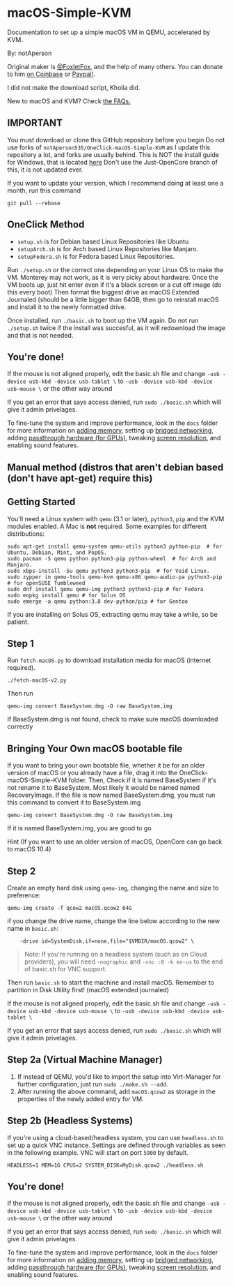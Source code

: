 # macOS-Simple-KVM
Documentation to set up a simple macOS VM in QEMU, accelerated by KVM.

By: notAperson

Original maker is [@FoxletFox](https://twitter.com/foxletfox), and the help of many others. You can donate to him [on Coinbase](https://commerce.coinbase.com/checkout/96dc5777-0abf-437d-a9b5-a78ae2c4c227) or [Paypal!](https://www.paypal.com/cgi-bin/webscr?cmd=_donations&business=QFXXKKAB2B9MA&item_name=macOS-Simple-KVM).

I did not make the download script, Kholia did.

New to macOS and KVM? Check [the FAQs.](docs/FAQs.md)

## IMPORTANT
You must download or clone this GitHub repository before you begin
Do not use forks of `notAperson535/OneClick-macOS-Simple-KVM` as I update this repository a lot, and forks are usually behind.
This is NOT the install guide for Windows, that is located [here](windows-install.md)
Don't use the Just-OpenCore branch of this, it is not updated ever.

If you want to update your version, which I recommend doing at least one a month, run this command
```
git pull --rebase
```

## OneClick Method
- `setup.sh` is for Debian based Linux Repositories like Ubuntu
- `setupArch.sh` is for Arch based Linux Repositories like Manjaro.
- `setupFedora.sh` is for Fedora based Linux Repositories.

Run `./setup.sh` or the correct one depending on your Linux OS to make the VM. Monterey may not work, as it is very picky about hardware.
Once the VM boots up, just hit enter even if it's a black screen or a cut off image (do this every boot) Then format the biggest drive as macOS Extended Journaled (should be a little bigger than 64GB, then go to reinstall macOS and install it to the newly formatted drive.

Once installed, run `./basic.sh` to boot up the VM again. Do not run `./setup.sh` twice if the install was succesful, as it will redownload the image and that is not needed.

## You're done!

If the mouse is not aligned properly, edit the basic.sh file and change `-usb -device usb-kbd -device usb-tablet \` to `-usb -device usb-kbd -device usb-mouse \` or the other way around

If you get an error that says access denied, run `sudo ./basic.sh` which will give it admin privelages.

To fine-tune the system and improve performance, look in the `docs` folder for more information on [adding memory](docs/guide-performance.md), setting up [bridged networking](docs/guide-networking.md), adding [passthrough hardware (for GPUs)](docs/guide-passthrough.md), tweaking [screen resolution](docs/guide-screen-resolution.md), and enabling sound features.

## Manual method (distros that aren't debian based (don't have apt-get) require this)

## Getting Started
You'll need a Linux system with `qemu` (3.1 or later), `python3`, `pip` and the KVM modules enabled. A Mac is **not** required. Some examples for different distributions:

```
sudo apt-get install qemu-system qemu-utils python3 python-pip  # for Ubuntu, Debian, Mint, and PopOS.
sudo pacman -S qemu python python3-pip python-wheel  # for Arch and Manjaro.
sudo xbps-install -Su qemu python3 python3-pip  # for Void Linux.
sudo zypper in qemu-tools qemu-kvm qemu-x86 qemu-audio-pa python3-pip  # for openSUSE Tumbleweed
sudo dnf install qemu qemu-img python3 python3-pip # for Fedora
sudo eopkg install qemu # for Solus OS
sudo emerge -a qemu python:3.8 dev-python/pip # for Gentoo
```

If you are installing on Solus OS, extracting qemu may take a while, so be patient.

## Step 1
Run `fetch-macOS.py` to download installation media for macOS (internet required).
```
./fetch-macOS-v2.py
```
Then run
```
qemu-img convert BaseSystem.dmg -O raw BaseSystem.img
```
If BaseSystem.dmg is not found, check to make sure macOS downloaded correctly

## Bringing Your Own macOS bootable file
If you want to bring your own bootable file, whether it be for an older version of macOS or you already have a file, drag it into the OneClick-macOS-Simple-KVM folder. Then, Check if it is named BaseSystem if it's not rename it to BaseSystem. Most likely it would be named named RecoveryImage.
If the file is now named BaseSystem.dmg, you must run this command to convert it to BaseSystem.img
```
qemu-img convert BaseSystem.dmg -O raw BaseSystem.img
```
If it is named BaseSystem.img, you are good to go

Hint (If you want to use an older version of macOS, OpenCore can go back to macOS 10.4)

## Step 2
Create an empty hard disk using `qemu-img`, changing the name and size to preference:
```
qemu-img create -f qcow2 macOS.qcow2 64G
```

if you change the drive name, change the line below according to the new name in `basic.sh`:
```
    -drive id=SystemDisk,if=none,file="$VMDIR/macOS.qcow2" \
```
> Note: If you're running on a headless system (such as on Cloud providers), you will need `-nographic` and `-vnc :0 -k en-us` to the end of basic.sh for VNC support.

Then run `basic.sh` to start the machine and install macOS. Remember to partition in Disk Utility first! (macOS extended journaled)

If the mouse is not aligned properly, edit the basic.sh file and change `-usb -device usb-kbd -device usb-mouse \` to `-usb -device usb-kbd -device usb-tablet \`

If you get an error that says access denied, run `sudo ./basic.sh` which will give it admin privelages.

## Step 2a (Virtual Machine Manager)
1. If instead of QEMU, you'd like to import the setup into Virt-Manager for further configuration, just run `sudo ./make.sh --add`.
2. After running the above command, add `macOS.qcow2` as storage in the properties of the newly added entry for VM.

## Step 2b (Headless Systems)
If you're using a cloud-based/headless system, you can use `headless.sh` to set up a quick VNC instance. Settings are defined through variables as seen in the following example. VNC will start on port `5900` by default.
```
HEADLESS=1 MEM=1G CPUS=2 SYSTEM_DISK=MyDisk.qcow2 ./headless.sh
```

## You're done!

If the mouse is not aligned properly, edit the basic.sh file and change `-usb -device usb-kbd -device usb-tablet \` to `-usb -device usb-kbd -device usb-mouse \` or the other way around

If you get an error that says access denied, run `sudo ./basic.sh` which will give it admin privelages.

To fine-tune the system and improve performance, look in the `docs` folder for more information on [adding memory](docs/guide-performance.md), setting up [bridged networking](docs/guide-networking.md), adding [passthrough hardware (for GPUs)](docs/guide-passthrough.md), tweaking [screen resolution](docs/guide-screen-resolution.md), and enabling sound features.
